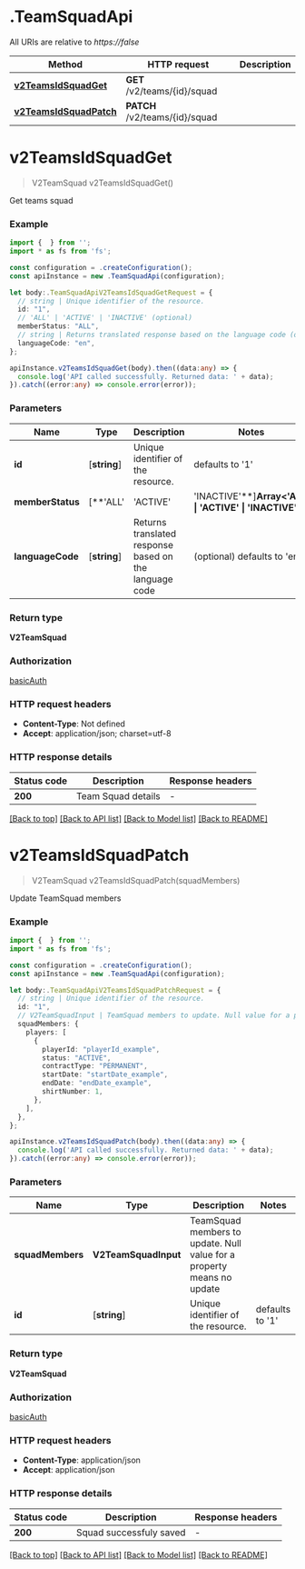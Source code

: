 # .TeamSquadApi

All URIs are relative to *https://false*

Method | HTTP request | Description
------------- | ------------- | -------------
[**v2TeamsIdSquadGet**](TeamSquadApi.md#v2TeamsIdSquadGet) | **GET** /v2/teams/{id}/squad | 
[**v2TeamsIdSquadPatch**](TeamSquadApi.md#v2TeamsIdSquadPatch) | **PATCH** /v2/teams/{id}/squad | 


# **v2TeamsIdSquadGet**
> V2TeamSquad v2TeamsIdSquadGet()

Get teams squad

### Example


```typescript
import {  } from '';
import * as fs from 'fs';

const configuration = .createConfiguration();
const apiInstance = new .TeamSquadApi(configuration);

let body:.TeamSquadApiV2TeamsIdSquadGetRequest = {
  // string | Unique identifier of the resource.
  id: "1",
  // 'ALL' | 'ACTIVE' | 'INACTIVE' (optional)
  memberStatus: "ALL",
  // string | Returns translated response based on the language code (optional)
  languageCode: "en",
};

apiInstance.v2TeamsIdSquadGet(body).then((data:any) => {
  console.log('API called successfully. Returned data: ' + data);
}).catch((error:any) => console.error(error));
```


### Parameters

Name | Type | Description  | Notes
------------- | ------------- | ------------- | -------------
 **id** | [**string**] | Unique identifier of the resource. | defaults to '1'
 **memberStatus** | [**&#39;ALL&#39; | &#39;ACTIVE&#39; | &#39;INACTIVE&#39;**]**Array<&#39;ALL&#39; &#124; &#39;ACTIVE&#39; &#124; &#39;INACTIVE&#39;>** |  | (optional) defaults to 'ALL'
 **languageCode** | [**string**] | Returns translated response based on the language code | (optional) defaults to 'en'


### Return type

**V2TeamSquad**

### Authorization

[basicAuth](README.md#basicAuth)

### HTTP request headers

 - **Content-Type**: Not defined
 - **Accept**: application/json; charset=utf-8


### HTTP response details
| Status code | Description | Response headers |
|-------------|-------------|------------------|
**200** | Team Squad details |  -  |

[[Back to top]](#) [[Back to API list]](README.md#documentation-for-api-endpoints) [[Back to Model list]](README.md#documentation-for-models) [[Back to README]](README.md)

# **v2TeamsIdSquadPatch**
> V2TeamSquad v2TeamsIdSquadPatch(squadMembers)

Update TeamSquad members

### Example


```typescript
import {  } from '';
import * as fs from 'fs';

const configuration = .createConfiguration();
const apiInstance = new .TeamSquadApi(configuration);

let body:.TeamSquadApiV2TeamsIdSquadPatchRequest = {
  // string | Unique identifier of the resource.
  id: "1",
  // V2TeamSquadInput | TeamSquad members to update. Null value for a property means no update
  squadMembers: {
    players: [
      {
        playerId: "playerId_example",
        status: "ACTIVE",
        contractType: "PERMANENT",
        startDate: "startDate_example",
        endDate: "endDate_example",
        shirtNumber: 1,
      },
    ],
  },
};

apiInstance.v2TeamsIdSquadPatch(body).then((data:any) => {
  console.log('API called successfully. Returned data: ' + data);
}).catch((error:any) => console.error(error));
```


### Parameters

Name | Type | Description  | Notes
------------- | ------------- | ------------- | -------------
 **squadMembers** | **V2TeamSquadInput**| TeamSquad members to update. Null value for a property means no update |
 **id** | [**string**] | Unique identifier of the resource. | defaults to '1'


### Return type

**V2TeamSquad**

### Authorization

[basicAuth](README.md#basicAuth)

### HTTP request headers

 - **Content-Type**: application/json
 - **Accept**: application/json


### HTTP response details
| Status code | Description | Response headers |
|-------------|-------------|------------------|
**200** | Squad successfuly saved |  -  |

[[Back to top]](#) [[Back to API list]](README.md#documentation-for-api-endpoints) [[Back to Model list]](README.md#documentation-for-models) [[Back to README]](README.md)



